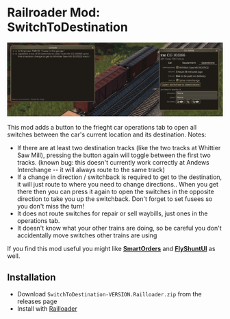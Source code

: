 # Railroader Mod: SwitchToDestination

![](/Capture.PNG)

This mod adds a button to the frieght car operations tab to open all switches between the car's current location and its destination. Notes:

* If there are at least two destination tracks (like the two tracks at Whittier Saw Mill), pressing the button again will toggle between the first two tracks. (known bug: this doesn't currently work correctly at Andews Interchange -- it will always route to the same track)
* If a change in direction / switchback is required to get to the destination, it will just route to where you need to change directions.. When you get there then you can press it again to open the switches in the opposite direction to take you up the switchback. Don't forget to set fusees so you don't miss the turn!
* It does not route switches for repair or sell waybills, just ones in the operations tab.
* It doesn't know what your other trains are doing, so be careful you don't accidentally move switches other trains are using


If you find this mod useful you might like **[SmartOrders](https://github.com/peterellisjones/Railroader-SmartOrders)** and **[FlyShuntUI](https://github.com/peterellisjones/Railroader-FlyShuntUI)** as well.

## Installation

* Download `SwitchToDestination-VERSION.Railloader.zip` from the releases page
* Install with [Railloader]([https://www.nexusmods.com/site/mods/21](https://railroader.stelltis.ch/))
